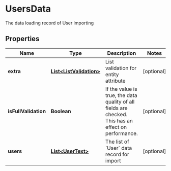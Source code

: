 

# UsersData

The data loading record of User importing

## Properties

| Name | Type | Description | Notes |
|------------ | ------------- | ------------- | -------------|
|**extra** | [**List&lt;ListValidation&gt;**](ListValidation.md) | List validation for entity attribute |  [optional] |
|**isFullValidation** | **Boolean** | If the value is true, the data quality of all fields are checked. This has an effect on performance. |  [optional] |
|**users** | [**List&lt;UserText&gt;**](UserText.md) | The list of &#x60;User&#x60; data record for import |  [optional] |



